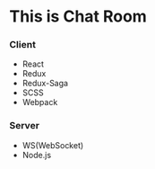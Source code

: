 # This is Chat Room

### Client 
- React
- Redux
- Redux-Saga
- SCSS
- Webpack

### Server
- WS(WebSocket)
- Node.js
